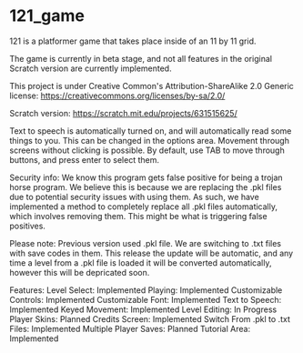 # 121_game
121 is a platformer game that takes place inside of an 11 by 11 grid.

The game is currently in beta stage, and not all features in the original Scratch version are currently implemented.

This project is under Creative Common's Attribution-ShareAlike 2.0 Generic license: https://creativecommons.org/licenses/by-sa/2.0/

Scratch version: https://scratch.mit.edu/projects/631515625/

Text to speech is automatically turned on, and will automatically read some things to you.  This can be changed in the options area.
Movement through screens without clicking is possible.  By default, use TAB to move through buttons, and press enter to select them.

Security info: We know this program gets false positive for being a trojan horse program.  We believe this is because we are replacing the .pkl files due to potential security issues with using them.  As such, we have implemented a method to completely replace all .pkl files automatically, which involves removing them.  This might be what is triggering false positives.

Please note: Previous version used .pkl file.  We are switching to .txt files with save codes in them.  This release the update will be automatic, and any time a level from a .pkl file is loaded it will be converted automatically, however this will be depricated soon.

Features:
Level Select: Implemented
Playing: Implemented
Customizable Controls: Implemented
Customizable Font: Implemented
Text to Speech: Implemented
Keyed Movement: Implemented
Level Editing: In Progress
Player Skins: Planned
Credits Screen: Implemented
Switch From .pkl to .txt Files: Implemented
Multiple Player Saves: Planned
Tutorial Area: Implemented